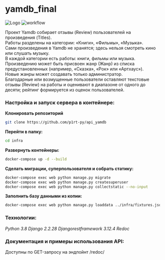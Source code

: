 
# yamdb_final

![Logo](https://cdn-irec.r-99.com/sites/default/files/product-images/399872/EOXOqQkXnjTMTRnIpMUSvQ.jpg)
![workflow](https://github.com/kasaress/yamdb_final/actions/workflows/yamdb_workflow.yml/badge.svg?branch=master&event=push)

Проект Yamdb собирает отзывы (Review) пользователей на произведения (Titles).\
Работы разделены на категории: «Книги», «Фильмы», «Музыка».\
Сами произведения в Yamdb не хранятся; здесь нельзя смотреть кино или слушать музыку.\
В каждой категории есть работы: книги, фильмы или музыка.\
Произведению может быть присвоен жанр (Жанр) из списка предустановленных (например, «Сказка», «Рок» или «Артхаус»).\
Новые жанры может создавать только администратор.\
Благодарные или возмущенные пользователи оставляют текстовые отзывы (Review) на работы и оценивают в диапазоне от одного до десяти; рейтинг формируется из оценок пользователей.

### Настройка и запуск сервера в контейнере:

**Клонировать репозиторий**
```bash
git clone https://github.com/p1rt-py/api_yamdb
```
**Перейти в папку:**
```bash
cd infra
```
**Развернуть контейнеры:**
```bash
docker-compose up -d --build 
```

**Сделать миграции, суперпользователя и собрать статику:**
```bash
docker-compose exec web python manage.py migrate
docker-compose exec web python manage.py createsuperuser
docker-compose exec web python manage.py collectstatic --no-input
```

**Заполнить базу данными из копии:**
```bash
docker-compose exec web python manage.py loaddata ../infra/fixtures.json 
```


### Технологии:
_Python 3.8
Django 2.2.28
Djangorestframework 3.12.4
Redoc_

### Документация и примеры использования API:
Доступны по GET-запросу на эндпойнт /redoc/
